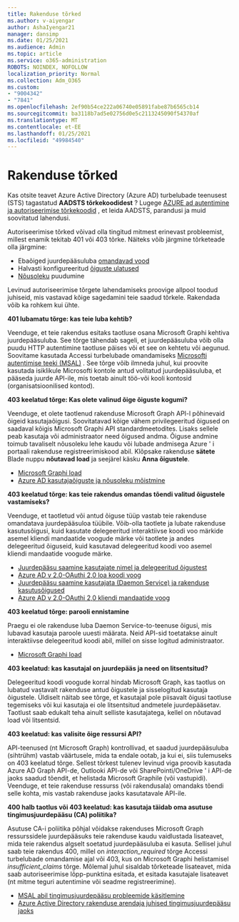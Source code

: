 ```yaml
---
title: Rakenduse tõrked
ms.author: v-aiyengar
author: AshaIyengar21
manager: dansimp
ms.date: 01/25/2021
ms.audience: Admin
ms.topic: article
ms.service: o365-administration
ROBOTS: NOINDEX, NOFOLLOW
localization_priority: Normal
ms.collection: Adm_O365
ms.custom:
- "9004342"
- "7841"
ms.openlocfilehash: 2ef90b54ce222a06740e05891fabe87b6565cb14
ms.sourcegitcommit: ba3118b7ad5e02756d0e5c2113245090f54370af
ms.translationtype: MT
ms.contentlocale: et-EE
ms.lasthandoff: 01/25/2021
ms.locfileid: "49984540"
---
```

# <a name="application-errors"></a>Rakenduse tõrked

Kas otsite teavet Azure Active Directory (Azure AD) turbelubade teenusest (STS) tagastatud **AADSTS tõrkekoodidest** ? Lugege [AZURE ad autentimine ja autoriseerimise tõrkekoodid](https://docs.microsoft.com/azure/active-directory/develop/reference-aadsts-error-codes) , et leida AADSTS, parandusi ja muid soovitatud lahendusi.

Autoriseerimise tõrked võivad olla tingitud mitmest erinevast probleemist, millest enamik tekitab 401 või 403 tõrke. Näiteks võib järgmine tõrketeade olla järgmine:

- Ebaõiged juurdepääsuluba [omandavad vood](https://docs.microsoft.com/azure/active-directory/develop/reference-aadsts-error-codes) 
- Halvasti konfigureeritud [õiguste ulatused](https://docs.microsoft.com/azure/active-directory/develop/active-directory-v2-scopes) 
- [Nõusoleku](https://docs.microsoft.com/azure/active-directory/develop/active-directory-devhowto-multi-tenant-overview#understanding-user-and-admin-consent) puudumine

Levinud autoriseerimise tõrgete lahendamiseks proovige allpool toodud juhiseid, mis vastavad kõige sagedamini teie saadud tõrkele. Rakendada võib ka rohkem kui ühte.

**401 lubamatu tõrge: kas teie luba kehtib?**

Veenduge, et teie rakendus esitaks taotluse osana Microsoft Graphi kehtiva juurdepääsuluba. See tõrge tähendab sageli, et juurdepääsuluba võib olla puudu HTTP autentimine taotluse päises või et see on kehtetu või aegunud. Soovitame kasutada Accessi turbelubade omandamiseks [Microsofti autentimise teeki (MSAL)](https://docs.microsoft.com/azure/active-directory/develop/msal-overview) . See tõrge võib ilmneda juhul, kui proovite kasutada isiklikule Microsofti kontole antud volitatud juurdepääsuluba, et pääseda juurde API-ile, mis toetab ainult töö-või kooli kontosid (organisatsioonilised kontod).

**403 keelatud tõrge: Kas olete valinud õige õiguste kogumi?**

Veenduge, et olete taotlenud rakenduse Microsoft Graph API-l põhinevaid õigeid kasutajaõigusi. Soovitatavad kõige vähem privilegeeritud õigused on saadaval kõigis Microsoft Graphi API standardmeetodites. Lisaks sellele peab kasutaja või administraator need õigused andma. Õiguse andmine toimub tavaliselt nõusoleku lehe kaudu või lubade andmisega Azure ' i portaali rakenduse registreerimiskood abil. Klõpsake rakenduse **sätete** Blade nuppu **nõutavad load** ja seejärel käsku **Anna õigustele**.

- [Microsoft Graphi load](https://docs.microsoft.com/graph/permissions-reference) 
- [Azure AD kasutajaõiguste ja nõusoleku mõistmine](https://docs.microsoft.com/azure/active-directory/develop/v2-permissions-and-consent) 

**403 keelatud tõrge: kas teie rakendus omandas tõendi valitud õigustele vastamiseks?**

Veenduge, et taotletud või antud õiguse tüüp vastab teie rakenduse omandatava juurdepääsuloa tüübile. Võib-olla taotlete ja lubate rakenduse kasutusõigusi, kuid kasutate delegeeritud interaktiivse koodi voo märkide asemel kliendi mandaatide voogude märke või taotlete ja andes delegeeritud õiguseid, kuid kasutavad delegeeritud koodi voo asemel kliendi mandaatide voogude märke.

- [Juurdepääsu saamine kasutajate nimel ja delegeeritud õigustest](https://docs.microsoft.com/graph/auth_v2_user) 
- [Azure AD v 2.0-OAuthi 2,0 loa koodi voog](https://docs.microsoft.com/azure/active-directory/develop/v2-oauth2-auth-code-flow) 
- [Juurdepääsu saamine kasutajata (Daemon Service) ja rakenduse kasutusõigused](https://docs.microsoft.com/graph/auth_v2_service) 
- [Azure AD v 2.0-OAuthi 2,0 kliendi mandaatide voog](https://docs.microsoft.com/azure/active-directory/develop/v2-oauth2-client-creds-grant-flow) 

**403 keelatud tõrge: parooli ennistamine**

Praegu ei ole rakenduse luba Daemon Service-to-teenuse õigusi, mis lubavad kasutaja paroole uuesti määrata. Neid API-sid toetatakse ainult interaktiivse delegeeritud koodi abil, millel on sisse logitud administraator.

- [Microsoft Graphi load](https://docs.microsoft.com/graph/permissions-reference)

**403 keelatud: kas kasutajal on juurdepääs ja need on litsentsitud?**

Delegeeritud koodi voogude korral hindab Microsoft Graph, kas taotlus on lubatud vastavalt rakenduse antud õigustele ja sisselogitud kasutaja õigustele. Üldiselt näitab see tõrge, et kasutajal pole piisavalt õigusi taotluse tegemiseks või kui kasutaja ei ole litsentsitud andmetele juurdepääsetav. Taotlust saab edukalt teha ainult selliste kasutajatega, kellel on nõutavad load või litsentsid.

**403 keelatud: kas valisite õige ressursi API?**

API-teenused (nt Microsoft Graph) kontrollivad, et saadud juurdepääsuluba (sihtrühm) vastab väärtusele, mida ta endale ootab, ja kui ei, siis tulemuseks on 403 keelatud tõrge. Sellest tõrkest tulenev levinud viga proovib kasutada Azure AD Graph API-de, Outlooki API-de või SharePointi/OneDrive ' i API-de jaoks saadud tõendit, et helistada Microsoft Graphile (või vastupidi). Veenduge, et teie rakenduse ressurss (või rakendusala) omandaks tõendi selle kohta, mis vastab rakenduse jaoks kasutatavale API-ile.

**400 halb taotlus või 403 keelatud: kas kasutaja täidab oma asutuse tingimusjuurdepääsu (CA) poliitika?**

Asutuse CA-i poliitika põhjal võidakse rakenduses Microsoft Graph ressurssidele juurdepääsuks teie rakenduse kaudu vaidlustada lisateavet, mida teie rakendus algselt soetatud juurdepääsuluba ei kasuta. Sellisel juhul saab teie rakendus 400, millel on *interaction_required* tõrge Accessi turbelubade omandamise ajal või 403, kus on Microsoft Graphi helistamisel *insufficient_claims* tõrge. Mõlemal juhul sisaldab tõrketeade lisateavet, mida saab autoriseerimise lõpp-punktina esitada, et esitada kasutajale lisateavet (nt mitme teguri autentimine või seadme registreerimine).

- [MSAL abil tingimusjuurdepääsu probleemide käsitlemine ](https://docs.microsoft.com/azure/active-directory/develop/msal-handling-exceptions#conditional-access-and-claims-challenges)
- [Azure Active Directory rakenduse arendaja juhised tingimusjuurdepääsu jaoks](https://docs.microsoft.com/azure/active-directory/develop/conditional-access-dev-guide)
